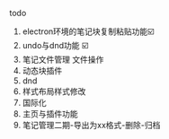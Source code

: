 todo

1. electron环境的笔记块复制粘贴功能☑️
2. undo与dnd功能 ☑️
3. 笔记文件管理 文件操作
4. 动态块插件
5. dnd
6. 样式布局样式修改
7. 国际化
8. 主页与插件功能
9. 笔记管理二期-导出为xx格式-删除-归档
